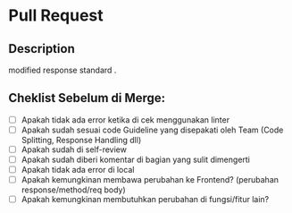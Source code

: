 # Pull Request

## Description
modified response standard .

## Cheklist Sebelum di Merge:
- [ ] Apakah tidak ada error ketika di cek menggunakan linter
- [ ] Apakah sudah sesuai code Guideline yang disepakati oleh Team (Code Splitting, Response Handling dll)
- [ ] Apakah sudah di self-review
- [ ] Apakah sudah diberi komentar di bagian yang sulit dimengerti
- [ ] Apakah tidak ada error di local
- [ ] Apakah kemungkinan membawa perubahan ke Frontend? (perubahan response/method/req body)
- [ ] Apakah kemungkinan membutuhkan perubahan di fungsi/fitur lain?

